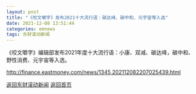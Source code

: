 ```yaml
---
layout: post
title: "《咬文嚼字》发布2021十大流行语：碳达峰、碳中和、元宇宙等入选"
date: 2021-12-08 13:51:44
categories: emnews
tags: 东财滚动新闻
---
```


《咬文嚼字》编辑部发布2021年度十大流行语：小康、双减、碳达峰，碳中和、野性消费、元宇宙等入选。

<http://finance.eastmoney.com/news/1345,202112082207025439.html>

[返回东财滚动新闻](//finews.zning.me/emnews/)
[返回首页](//finews.zning.me/)